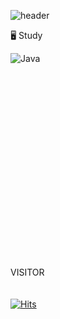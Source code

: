 ![header](https://capsule-render.vercel.app/api?type=waving&color=timeAuto&height=300&section=header&text=Hellow%20&fontSize=90&fontColor=d6ace6&desc=here%20is%20my%20Git&descsize=10&descAlignY=80)

🖥 Study

![Java](https://img.shields.io/badge/java-%23ED8B00.svg?style=for-the-badge&logo=java&logoColor=white)
  #
<br/>
<br/>
<br/>
<br/>
<br/>
<br/>
<br/>
<br/>
<br/>
<br/>
<br/>
<br/>
<br/>
<br/>
<br/>
<br/>

VISITOR  
<br/>  
[![Hits](https://hits.seeyoufarm.com/api/count/incr/badge.svg?url=https%3A%2F%2Fgithub.com%2F520kk%2Fhit-counter&count_bg=%23A3D0F0&title_bg=%230641BA&icon=&icon_color=%23E7E7E7&title=Visitor&edge_flat=false)](https://hits.seeyoufarm.com)
